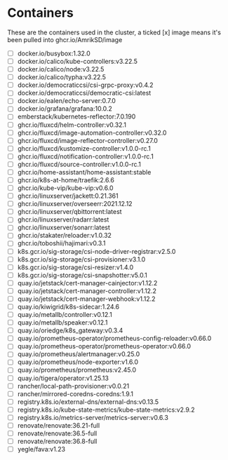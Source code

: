 # Containers

These are the containers used in the cluster, a ticked [x] image means it's been pulled into ghcr.io/AmrikSD/image

- [ ] docker.io/busybox:1.32.0
- [ ] docker.io/calico/kube-controllers:v3.22.5
- [ ] docker.io/calico/node:v3.22.5
- [ ] docker.io/calico/typha:v3.22.5
- [ ] docker.io/democraticcsi/csi-grpc-proxy:v0.4.2
- [ ] docker.io/democraticcsi/democratic-csi:latest
- [ ] docker.io/ealen/echo-server:0.7.0
- [ ] docker.io/grafana/grafana:10.0.2
- [ ] emberstack/kubernetes-reflector:7.0.190
- [ ] ghcr.io/fluxcd/helm-controller:v0.32.1
- [ ] ghcr.io/fluxcd/image-automation-controller:v0.32.0
- [ ] ghcr.io/fluxcd/image-reflector-controller:v0.27.0
- [ ] ghcr.io/fluxcd/kustomize-controller:v1.0.0-rc.1
- [ ] ghcr.io/fluxcd/notification-controller:v1.0.0-rc.1
- [ ] ghcr.io/fluxcd/source-controller:v1.0.0-rc.1
- [ ] ghcr.io/home-assistant/home-assistant:stable
- [ ] ghcr.io/k8s-at-home/traefik:2.6.6
- [ ] ghcr.io/kube-vip/kube-vip:v0.6.0
- [ ] ghcr.io/linuxserver/jackett:0.21.361
- [ ] ghcr.io/linuxserver/overseerr:2021.12.12
- [ ] ghcr.io/linuxserver/qbittorrent:latest
- [ ] ghcr.io/linuxserver/radarr:latest
- [ ] ghcr.io/linuxserver/sonarr:latest
- [ ] ghcr.io/stakater/reloader:v1.0.32
- [ ] ghcr.io/toboshii/hajimari:v0.3.1
- [ ] k8s.gcr.io/sig-storage/csi-node-driver-registrar:v2.5.0
- [ ] k8s.gcr.io/sig-storage/csi-provisioner:v3.1.0
- [ ] k8s.gcr.io/sig-storage/csi-resizer:v1.4.0
- [ ] k8s.gcr.io/sig-storage/csi-snapshotter:v5.0.1
- [ ] quay.io/jetstack/cert-manager-cainjector:v1.12.2
- [ ] quay.io/jetstack/cert-manager-controller:v1.12.2
- [ ] quay.io/jetstack/cert-manager-webhook:v1.12.2
- [ ] quay.io/kiwigrid/k8s-sidecar:1.24.6
- [ ] quay.io/metallb/controller:v0.12.1
- [ ] quay.io/metallb/speaker:v0.12.1
- [ ] quay.io/oriedge/k8s_gateway:v0.3.4
- [ ] quay.io/prometheus-operator/prometheus-config-reloader:v0.66.0
- [ ] quay.io/prometheus-operator/prometheus-operator:v0.66.0
- [ ] quay.io/prometheus/alertmanager:v0.25.0
- [ ] quay.io/prometheus/node-exporter:v1.6.0
- [ ] quay.io/prometheus/prometheus:v2.45.0
- [ ] quay.io/tigera/operator:v1.25.13
- [ ] rancher/local-path-provisioner:v0.0.21
- [ ] rancher/mirrored-coredns-coredns:1.9.1
- [ ] registry.k8s.io/external-dns/external-dns:v0.13.5
- [ ] registry.k8s.io/kube-state-metrics/kube-state-metrics:v2.9.2
- [ ] registry.k8s.io/metrics-server/metrics-server:v0.6.3
- [ ] renovate/renovate:36.21-full
- [ ] renovate/renovate:36.5-full
- [ ] renovate/renovate:36.8-full
- [ ] yegle/fava:v1.23
